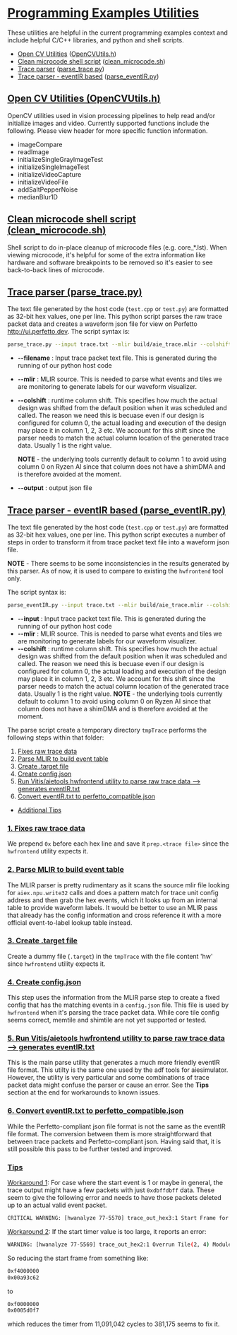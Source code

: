 
<!---//===- README.md --------------------------*- Markdown -*-===//
//
// This file is licensed under the Apache License v2.0 with LLVM Exceptions.
// See https://llvm.org/LICENSE.txt for license information.
// SPDX-License-Identifier: Apache-2.0 WITH LLVM-exception
//
// Copyright (C) 2022, Advanced Micro Devices, Inc.
// 
//===----------------------------------------------------------------------===//-->

# <ins>Programming Examples Utilities</ins>

These utilities are helpful in the current programming examples context and include helpful C/C++ libraries, and python and shell scripts.

- [Open CV Utilities](#open-cv-utilities-opencvutilsh) ([OpenCVUtils.h](./OpenCVUtils.h))
- [Clean microcode shell script](#clean-microcode-shell-script-clean_microcodesh) ([clean_microcode.sh](./clean_microcode.sh))
- [Trace parser](#trace-parser-parse_tracepy) ([parse_trace.py](./parse_trace.py))
- [Trace parser - eventIR based](#trace-parser---eventir-based-parse_eventirpy) ([parse_eventIR.py](./parse_eventIR.py))

## <u>Open CV Utilities ([OpenCVUtils.h](./OpenCVUtils.h))</u>
OpenCV utilities used in vision processing pipelines to help read and/or initialize images and video. Currently supported functions include the following. Please view header for more specific function information. 
* imageCompare
* readImage
* initializeSingleGrayImageTest
* initializeSingleImageTest
* initializeVideoCapture
* initializeVideoFile
* addSaltPepperNoise
* medianBlur1D

## <u>Clean microcode shell script ([clean_microcode.sh](./clean_microcode.sh))</u>
Shell script to do in-place cleanup of microcode files (e.g. core_*.lst). When viewing microcode, it's helpful for some of the extra information like hardware and software breakpoints to be removed so it's easier to see back-to-back lines of microcode.

## <u>Trace parser ([parse_trace.py](./parse_trace.py))</u>
The text file generated by the host code (`test.cpp` or `test.py`) are formatted as 32-bit hex values, one per line. This python script parses the raw trace packet data and creates a waveform json file for view on Perfetto http://ui.perfetto.dev. The script syntax is:

```bash
parse_trace.py --input trace.txt --mlir build/aie_trace.mlir --colshift 1 --output parse_eventIR_vs.json
```

* **--filename** : Input trace packet text file. This is generated during the running of our python host code
* **--mlir**     : MLIR source. This is needed to parse what events and tiles we are monitoring to generate labels for our waveform visualizer.
* **--colshift** : runtime column shift. This specifies how much the actual design was shifted from the default position when it was scheduled and called. The reason we need this is becuase even if our design is configured for column 0, the actual loading and execution of the design may place it in column 1, 2, 3 etc. We account for this shift since the parser needs to match the actual column location of the generated trace data. Usually 1 is the right value. 

    **NOTE** - the underlying tools currently default to column 1 to avoid using column 0 on Ryzen AI since that column does not have a shimDMA and is therefore avoided at the moment.
* **--output** : output json file


## <u>Trace parser - eventIR based ([parse_eventIR.py](./parse_eventIR.py))</u>
The text file generated by the host code (`test.cpp` or `test.py`) are formatted as 32-bit hex values, one per line. This python script executes a number of steps in order to transform it from trace packet text file into a waveform json file.

**NOTE** - There seems to be some inconsistencies in the results generated by this parser. As of now, it is used to compare to existing the `hwfrontend` tool only.

The script syntax is:

```bash
parse_eventIR.py --input trace.txt --mlir build/aie_trace.mlir --colshift 1 --output parse_eventIR_vs.json
```
* **--input** : Input trace packet text file. This is generated during the running of our python host code
* **--mlir**     : MLIR source. This is needed to parse what events and tiles we are monitoring to generate labels for our waveform visualizer.
* **--colshift** : runtime column shift. This specifies how much the actual design was shifted from the default position when it was scheduled and called. The reason we need this is becuase even if our design is configured for column 0, the actual loading and execution of the design may place it in column 1, 2, 3 etc. We account for this shift since the parser needs to match the actual column location of the generated trace data. Usually 1 is the right value. **NOTE** - the underlying tools currently default to column 1 to avoid using column 0 on Ryzen AI since that column does not have a shimDMA and is therefore avoided at the moment.

The parse script create a temporary directory `tmpTrace` performs the following steps within that folder:
1. [Fixes raw trace data](#1-fixes-raw-trace-data)
1. [Parse MLIR to build event table](#2-parse-mlir-to-build-event-table)
1. [Create .target file](#3-create-target-file)
1. [Create config.json](#4-create-configjson)
1. [Run Vitis/aietools hwfrontend utility to parse raw trace data --> generates eventIR.txt](#5-run-vitisaietools-hwfrontend-utility-to-parse-raw-trace-data----generates-eventirtxt)
1. [Convert eventIR.txt to perfetto_compatible.json](#6-convert-eventirtxt-to-perfetto_compatiblejson)
* [Additional Tips](#tips)

### <u>1. Fixes raw trace data</u>
We prepend `0x` before each hex line and save it `prep.<trace file>` since the `hwfrontend` utility expects it.

### <u>2. Parse MLIR to build event table</u>
The MLIR parser is pretty rudimentary as it scans the source mlir file looking for `aiex.npu.write32` calls and does a pattern match for trace unit config address and then grab the hex events, which it looks up from an internal table to provide waveform labels. It would be better to use an MLIR pass that already has the config information and cross reference it with a more official event-to-label lookup table instead. 

### <u>3. Create .target file</u>
Create a dummy file (`.target`) in the `tmpTrace` with the file content 'hw' since `hwfrontend` utility expects it.

### <u>4. Create config.json</u>
This step uses the information from the MLIR parse step to create a fixed config that has the matching events in a `config.json` file. This file is used by `hwfrontend` when it's parsing the trace packet data. While core tile config seems correct, memtile and shimtile are not yet supported or tested.

### <u>5. Run Vitis/aietools hwfrontend utility to parse raw trace data --> generates eventIR.txt</u>
This is the main parse utility that generates a much more friendly eventIR file format. This utilty is the same one used by the adf tools for aiesimulator. However, the utility is very particular and some combinations of trace packet data might confuse the parser or cause an error. See the **Tips** section at the end for workarounds to known issues.

### <u>6. Convert eventIR.txt to perfetto_compatible.json</u> 
While the Perfetto-compliant json file format is not the same as the eventIR file format. The conversion between them is more straightforward that between trace packets and Perfetto-compliant json. Having said that, it is still possible this pass to be further tested and improved.

### <u>Tips</u>
<u>Workaround 1</u>: For case where the start event is 1 or maybe in general, the trace output might have a few packets with just `0xdbffdbff` data. These seem to give the following error and needs to have those packets deleted up to an actual valid event packet.
```bash
CRITICAL WARNING: [hwanalyze 77-5570] trace_out_hex3:1 Start Frame for Tile(2, 4) Module: cm looks to be missing as trace configuration is not available.
```
<u>Workaround 2</u>: If the start timer value is too large, it reports an error:
```bash
WARNING: [hwanalyze 77-5569] trace_out_hex2:1 Overrun Tile(2, 4) Module: cm. Hence further decoding of this particular module will be skipped.
```
So reducing the start frame from something like:
```bash
0xf4000000
0x00a93c62
```
to
```bash
0xf0000000
0x0005d0f7
```
which reduces the timer from 11,091,042 cycles to 381,175 seems to fix it.

